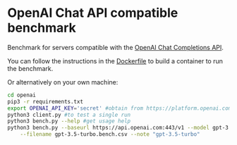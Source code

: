 # OpenAI Chat API compatible benchmark

Benchmark for servers compatible with the [OpenAI Chat Completions API](https://platform.openai.com/docs/guides/text-generation/chat-completions-api).

You can follow the instructions in the [Dockerfile](Dockerfile) to build a container to run the benchmark.

Or alternatively on your own machine:
```sh
cd openai
pip3 -r requirements.txt
export OPENAI_API_KEY='secret' #obtain from https://platform.openai.com/api-keys
python3 client.py #to test a single run
python3 bench.py --help #get usage help
python3 bench.py --baseurl https://api.openai.com:443/v1 --model gpt-3.5-turbo \
    --filename gpt-3.5-turbo.bench.csv --note "gpt-3.5-turbo"
```
